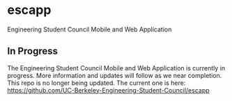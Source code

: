 # escapp
Engineering Student Council Mobile and Web Application

## In Progress
The Engineering Student Council Mobile and Web Application is currently in progress. More information and updates will follow as we near completion.
This repo is no longer being updated. The current one is here: https://github.com/UC-Berkeley-Engineering-Student-Council/escapp
